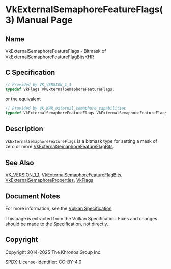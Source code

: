 # VkExternalSemaphoreFeatureFlags(3) Manual Page

## Name

VkExternalSemaphoreFeatureFlags - Bitmask of VkExternalSemaphoreFeatureFlagBitsKHR



## [](#_c_specification)C Specification

```c++
// Provided by VK_VERSION_1_1
typedef VkFlags VkExternalSemaphoreFeatureFlags;
```

or the equivalent

```c++
// Provided by VK_KHR_external_semaphore_capabilities
typedef VkExternalSemaphoreFeatureFlags VkExternalSemaphoreFeatureFlagsKHR;
```

## [](#_description)Description

`VkExternalSemaphoreFeatureFlags` is a bitmask type for setting a mask of zero or more [VkExternalSemaphoreFeatureFlagBits](https://registry.khronos.org/vulkan/specs/latest/man/html/VkExternalSemaphoreFeatureFlagBits.html).

## [](#_see_also)See Also

[VK\_VERSION\_1\_1](https://registry.khronos.org/vulkan/specs/latest/man/html/VK_VERSION_1_1.html), [VkExternalSemaphoreFeatureFlagBits](https://registry.khronos.org/vulkan/specs/latest/man/html/VkExternalSemaphoreFeatureFlagBits.html), [VkExternalSemaphoreProperties](https://registry.khronos.org/vulkan/specs/latest/man/html/VkExternalSemaphoreProperties.html), [VkFlags](https://registry.khronos.org/vulkan/specs/latest/man/html/VkFlags.html)

## [](#_document_notes)Document Notes

For more information, see the [Vulkan Specification](https://registry.khronos.org/vulkan/specs/latest/html/vkspec.html#VkExternalSemaphoreFeatureFlags)

This page is extracted from the Vulkan Specification. Fixes and changes should be made to the Specification, not directly.

## [](#_copyright)Copyright

Copyright 2014-2025 The Khronos Group Inc.

SPDX-License-Identifier: CC-BY-4.0